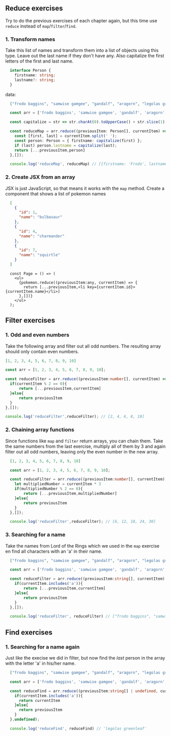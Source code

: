## Reduce exercises

Try to do the previous exercises of each chapter again, but this time use `reduce` instead of `map`/`filter`/`find`.

### 1. Transform names

Take this list of names and transform them into a list of objects using this type. Leave out the last name if they don't have any. Also capitalize the first letters of the first and last name.

```ts
  interface Person {
    firstname: string;
    lastname?: string;
  }
```

data:

```json
  ["frodo baggins", "samwise gamgee", "gandalf", "aragorn", "legolas greenleaf", "gimli"]
```

```ts
  const arr = ['frodo baggins', 'samwise gamgee', 'gandalf', 'aragorn', 'legolas greenleaf', 'gimli'];

  const capitalize = str => str.charAt(0).toUpperCase() + str.slice(1);

  const reduceMap = arr.reduce((previousItem: Person[], currentItem) => {
    const [first, last] = currentItem.split(' ');
    const person: Person = { firstname: capitalize(first) };
    if (last) person.lastname = capitalize(last);
    return [...previousItem,person]
  },[]);

  console.log('reduceMap', reduceMap) // [{firstname: 'Frodo', lastname: 'Baggins'}, {firstname: 'Samwise', lastname: 'Gamgee'}, {firstname: 'Gandalf'}, {firstname: 'Aragorn'}, {firstname: 'Legolas', lastname: 'Greenleaf'}, {firstname: 'Gimli'}]
```

### 2. Create JSX from an array

JSX is just JavaScript, so that means it works with the `map` method. Create a component that shows a list of pokemon names

```json
  [
    {
      "id": 1,
      "name": "bulbasaur"
    },
    {
      "id": 4,
      "name": "charmander"
    },
    {
      "id": 7,
      "name": "squirtle"
    }
  ]
```

```tsx
  const Page = () => (
    <ul>
      {pokemon.reduce((previousItem:any, currentItem) => {
        return [...previousItem,<li key={currentItem.id}>{currentItem.name}</li>]
      },[])}
    </ul>
  );
```

## Filter exercises

### 1. Odd and even numbers

Take the following array and filter out all odd numbers. The resulting array should only contain even numbers.

```json
[1, 2, 3, 4, 5, 6, 7, 8, 9, 10]
```

```ts
const arr = [1, 2, 3, 4, 5, 6, 7, 8, 9, 10];

const reduceFilter = arr.reduce((previousItem:number[], currentItem) => {
  if(currentItem % 2 == 0){
      return [...previousItem,currentItem]
  }else{
      return previousItem
  }
},[]);

console.log('reduceFilter',reduceFilter); // [2, 4, 6, 8, 10]
```

### 2. Chaining array functions

Since functions like `map` and `filter` return arrays, you can chain them. Take the same numbers from the last exercise, multiply all of them by 3 and again filter out all odd numbers, leaving only the even number in the new array.

```json
  [1, 2, 3, 4, 5, 6, 7, 8, 9, 10]
```

```ts
  const arr = [1, 2, 3, 4, 5, 6, 7, 8, 9, 10];

  const reduceFilter = arr.reduce((previousItem:number[], currentItem) => {
    let multipliedNumber = currentItem * 3
    if(multipliedNumber % 2 == 0){
        return [...previousItem,multipliedNumber]
    }else{
        return previousItem
    }
  },[]);

  console.log('reduceFilter',reduceFilter); // [6, 12, 18, 24, 30]
```
### 3. Searching for a name

Take the names from Lord of the Rings which we used in the `map` exercise en find all characters with an 'a' in their name.

```json
  ["frodo baggins", "samwise gamgee", "gandalf", "aragorn", "legolas greenleaf", "gimli"]
```

```ts
  const arr = ['frodo baggins', 'samwise gamgee', 'gandalf', 'aragorn', 'legolas greenleaf', 'gimli'];

  const reduceFilter = arr.reduce((previousItem:string[], currentItem) => {
    if(currentItem.includes('a')){
        return [...previousItem,currentItem]
    }else{
        return previousItem
    }
  },[]);

  console.log('reduceFilter', reduceFilter) // ["frodo baggins", "samwise gamgee", "gandalf", "aragorn", "legolas greenleaf"]
```

## Find exercises

### 1. Searching for a name again

Just like the execise we did in filter, but now find the _last_ person in the array with the letter 'a' in his/her name.

```json
  ["frodo baggins", "samwise gamgee", "gandalf", "aragorn", "legolas greenleaf", "gimli"]
```

```ts
  const arr = ['frodo baggins', 'samwise gamgee', 'gandalf', 'aragorn', 'legolas greenleaf', 'gimli'];

  const reduceFind = arr.reduce((previousItem:string[] | undefined, currentItem) => {
    if(currentItem.includes('a')){
      return currentItem
    }else{
      return previousItem
    }
  },undefined);

  console.log('reduceFind', reduceFind) // 'legolas greenleaf'
```